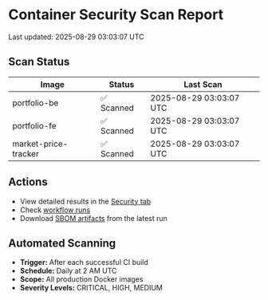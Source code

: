 # Container Security Scan Report

Last updated: 2025-08-29 03:03:07 UTC

## Scan Status

| Image | Status | Last Scan |
|-------|--------|-----------|
| portfolio-be | ✅ Scanned | 2025-08-29 03:03:07 UTC |
| portfolio-fe | ✅ Scanned | 2025-08-29 03:03:07 UTC |
| market-price-tracker | ✅ Scanned | 2025-08-29 03:03:07 UTC |

## Actions

- View detailed results in the [Security tab](https://github.com/ktenman/portfolio/security/code-scanning)
- Check [workflow runs](https://github.com/ktenman/portfolio/actions/workflows/trivy-scan.yml)
- Download [SBOM artifacts](https://github.com/ktenman/portfolio/actions/workflows/trivy-scan.yml) from the latest run

## Automated Scanning

- **Trigger:** After each successful CI build
- **Schedule:** Daily at 2 AM UTC
- **Scope:** All production Docker images
- **Severity Levels:** CRITICAL, HIGH, MEDIUM

